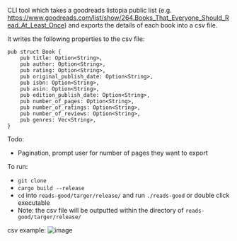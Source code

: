 CLI tool which takes a goodreads listopia public list (e.g. https://www.goodreads.com/list/show/264.Books_That_Everyone_Should_Read_At_Least_Once)
and exports the details of each book into a csv file.

It writes the following properties to the csv file:

```
pub struct Book {
    pub title: Option<String>,
    pub author: Option<String>,
    pub rating: Option<String>,
    pub original_publish_date: Option<String>,
    pub isbn: Option<String>,
    pub asin: Option<String>,
    pub edition_publish_date: Option<String>,
    pub number_of_pages: Option<String>,
    pub number_of_ratings: Option<String>,
    pub number_of_reviews: Option<String>,
    pub genres: Vec<String>,
}
```

Todo:
- Pagination, prompt user for number of pages they want to export

To run:
- `git clone`
- `cargo build --release`
- `cd` into `reads-good/targer/release/` and run `./reads-good` or double click executable
- Note: the csv file will be outputted within the directory of `reads-good/targer/release/`

csv example:
![image](https://github.com/user-attachments/assets/faae5e90-35e1-48da-8195-9b6b27cda36d)
